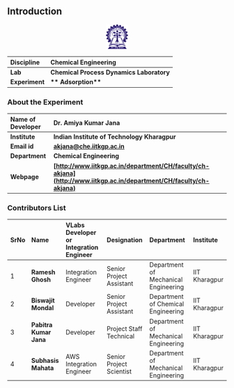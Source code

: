 ## Introduction

<div align="center">
<img src="experiment/images/iitkgp.png" width="10%">
</div>

<b>Discipline | <b> Chemical Engineering
:--|:--|
<b> Lab | <b> **Chemical Process Dynamics Laboratory**
<b> Experiment|     <b> ** Adsorption**


### About the Experiment 

<!--Fill a brief description of this experiment here-->

<b>Name of Developer | <b> **Dr. Amiya Kumar Jana**
:--|:--|
<b> Institute | <b>  **Indian Institute of Technology Kharagpur**
<b> Email id|     <b>  **akjana@che.iitkgp.ac.in**
<b> Department |  **Chemical Engineering**
<b>Webpage| <b> [http://www.iitkgp.ac.in/department/CH/faculty/ch-akjana](http://www.iitkgp.ac.in/department/CH/faculty/ch-akjana)


### Contributors List

SrNo | Name | VLabs Developer or Integration Engineer | Designation | Department| Institute
:--|:--|:--|:--|:--|:--|
1 | **Ramesh Ghosh** |Integration Engineer | Senior Project Assistant | Department of Mechanical Engineering | IIT Kharagpur | 
2 | **Biswajit Mondal** | Developer | Senior Project Assistant | Department of Chemical Engineering | IIT Kharagpur | 
3 | **Pabitra Kumar Jana** |Developer | Project Staff Technical | Department of Mechanical Engineering | IIT Kharagpur | 
4 |  **Subhasis Mahata** |  AWS Integration Engineer  | Senior Project Scientist | Department of Mechanical Engineering | IIT Kharagpur |
